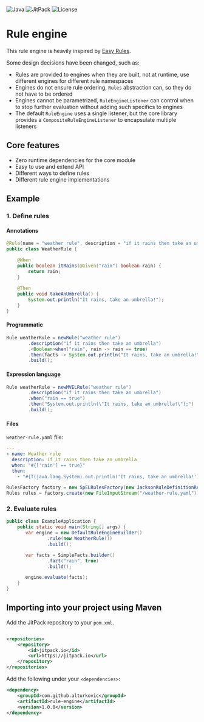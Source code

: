 ![Java](https://img.shields.io/badge/Java-11%2B-ED8B00?style=for-the-badge&labelColor=ED8B00&logo=java&color=808080) ![JitPack](https://img.shields.io/jitpack/v/github/alturkovic/rule-engine?style=for-the-badge&labelColor=007ec5&color=808080&logo=Git&logoColor=white) ![License](https://img.shields.io/github/license/alturkovic/rule-engine?style=for-the-badge&color=808080&logo=Open%20Source%20Initiative&logoColor=white)

# Rule engine

This rule engine is heavily inspired by [Easy Rules](https://github.com/j-easy/easy-rules).

Some design decisions have been changed, such as:
 * Rules are provided to engines when they are built, not at runtime, use different engines for different rule namespaces 
 * Engines do not ensure rule ordering, `Rules` abstraction can, so they do not have to be ordered
 * Engines cannot be parametrized, `RuleEngineListener` can control when to stop further evaluation without adding such specifics to engines
 * The default `RuleEngine` uses a single listener, but the core library provides a `CompositeRuleEngineListener` to encapsulate multiple listeners

## Core features

 * Zero runtime dependencies for the core module
 * Easy to use and extend API
 * Different ways to define rules
 * Different rule engine implementations

## Example

### 1. Define rules

#### Annotations

```java
@Rule(name = "weather rule", description = "if it rains then take an umbrella")
public class WeatherRule {

    @When
    public boolean itRains(@Given("rain") boolean rain) {
        return rain;
    }
    
    @Then
    public void takeAnUmbrella() {
        System.out.println("It rains, take an umbrella!");
    }
}
```

#### Programmatic

```java
Rule weatherRule = newRule("weather rule")
        .description("if it rains then take an umbrella")
        .<Boolean>when("rain", rain -> rain == true)
        .then(facts -> System.out.println("It rains, take an umbrella!"))
        .build();
```

#### Expression language

```java
Rule weatherRule = newMVELRule("weather rule")
        .description("if it rains then take an umbrella")
        .when("rain == true")
        .then("System.out.println(\"It rains, take an umbrella!\");")
        .build();
```

#### Files

`weather-rule.yaml` file:

```yaml
---
- name: Weather rule
  description: if it rains then take an umbrella
  when: "#{['rain'] == true}"
  then:
    - "#{T(java.lang.System).out.println('It rains, take an umbrella!')}"
```

```java
RulesFactory factory = new SpELRulesFactory(new JacksonRuleDefinitionReader(new ObjectMapper(new YAMLFactory())));
Rules rules = factory.create(new FileInputStream("/weather-rule.yaml"));
```

### 2. Evaluate rules

```java
public class ExampleApplication {
    public static void main(String[] args) {
       var engine = new DefaultRuleEngineBuilder()
               .rule(new WeatherRule())
               .build();

       var facts = SimpleFacts.builder()
               .fact("rain", true)
               .build();

       engine.evaluate(facts); 
    }
}
```

## Importing into your project using Maven

Add the JitPack repository to your `pom.xml`.

```xml

<repositories>
    <repository>
        <id>jitpack.io</id>
        <url>https://jitpack.io</url>
    </repository>
</repositories>
```

Add the following under your `<dependencies>`:

```xml
<dependency>
    <groupId>com.github.alturkovic</groupId>
    <artifactId>rule-engine</artifactId>
    <version>1.0.0</version>
</dependency>
```
